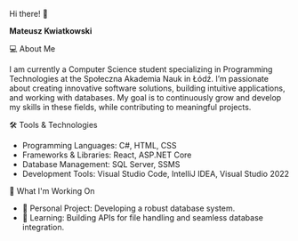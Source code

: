 Hi there! 👋

**Mateusz Kwiatkowski**

💻 About Me

I am currently a Computer Science student specializing in Programming Technologies at the Społeczna Akademia Nauk in Łódź. I’m passionate about creating innovative software solutions, building intuitive applications, and working with databases. My goal is to continuously grow and develop my skills in these fields, while contributing to meaningful projects.

🛠️ Tools & Technologies

- Programming Languages: C#, HTML, CSS
- Frameworks & Libraries: React, ASP.NET Core
- Database Management: SQL Server, SSMS
- Development Tools: Visual Studio Code, IntelliJ IDEA, Visual Studio 2022

🚀 What I'm Working On
- 🔭 Personal Project: Developing a robust database system.
- 🌱 Learning: Building APIs for file handling and seamless database integration.

